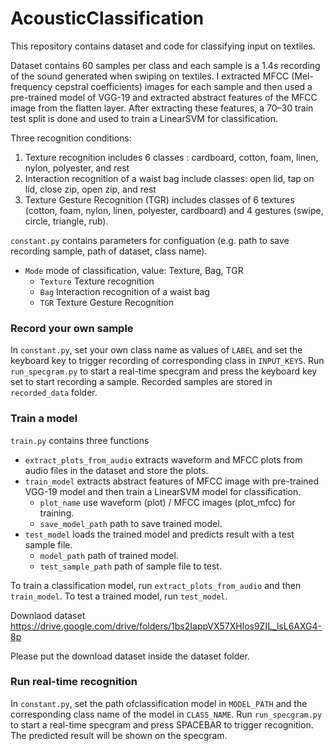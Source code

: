 # AcousticClassification

This repository contains dataset and code for classifying input on textiles.

Dataset contains 60 samples per class and each sample is a 1.4s recording of the sound generated when swiping on textiles. I extracted MFCC (Mel-frequency cepstral coefficients) images for each sample and then used a pre-trained model of VGG-19 and extracted abstract features of the MFCC image from the flatten layer. After extracting these features, a 70–30 train test split is done and used to train a LinearSVM for classification.

Three recognition conditions:
1. Texture recognition includes 6 classes : cardboard, cotton, foam, linen, nylon, polyester, and rest
2. Interaction recognition of a waist bag include  classes: open lid, tap on lid, close zip, open zip, and rest
3. Texture Gesture Recognition (TGR) includes classes of 6 textures (cotton, foam, nylon, linen, polyester, cardboard) and 4 gestures (swipe, circle, triangle, rub).

`constant.py` contains parameters for configuation (e.g. path to save recording sample, path of dataset, class name). 
- `Mode` mode of classification, value: Texture, Bag, TGR 
  - `Texture` Texture recognition
  - `Bag` Interaction recognition of a waist bag
  - `TGR` Texture Gesture Recognition 

### Record your own sample ###

In `constant.py`, set your own class name as values of `LABEL` and set the keyboard key to trigger recording of corresponding class in `INPUT_KEYS`.
Run `run_specgram.py` to start a real-time specgram and press the keyboard key set to start recording a sample. Recorded samples are stored in `recorded_data` folder.

### Train a model ###

`train.py` contains three functions

- `extract_plots_from_audio` extracts waveform and MFCC plots from audio files in the dataset and store the plots.
- `train_model` extracts abstract features of MFCC image with pre-trained VGG-19 model and then train a LinearSVM model for classification.
  - `plot_name` use waveform (plot) / MFCC images (plot_mfcc) for training.
  - `save_model_path` path to save trained model.
- `test_model` loads the trained model and predicts result with a test sample file.
  - `model_path` path of trained model.
  - `test_sample_path` path of sample file to test.

To train a classification model, run `extract_plots_from_audio` and then `train_model`. To test a trained model, run `test_model`.

Downlaod dataset
https://drive.google.com/drive/folders/1bs2IappVX57XHlos9ZIL_lsL6AXG4-8p

Please put the download dataset inside the dataset folder.

### Run real-time recognition ###

In `constant.py`, set the path ofclassification model in `MODEL_PATH` and the corresponding class name of the model in `CLASS_NAME`. Run `run_specgram.py` to start a real-time specgram and press SPACEBAR to trigger recognition. The predicted result will be shown on the specgram. 




